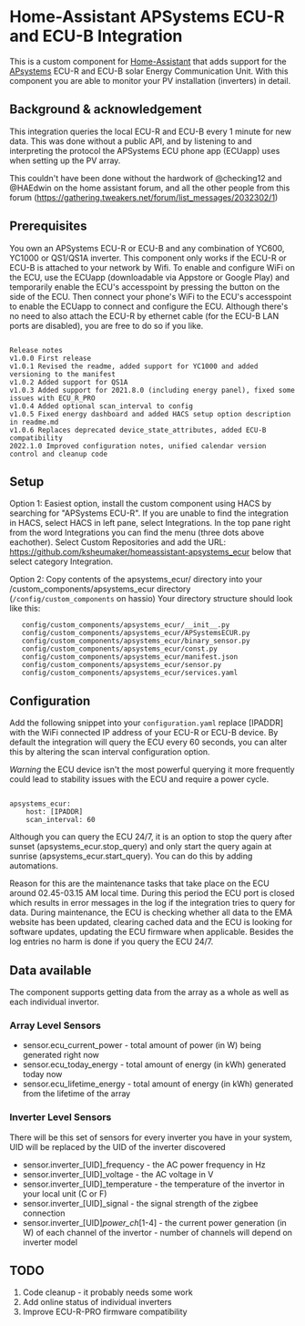 # Home-Assistant APSystems ECU-R and ECU-B Integration
This is a custom component for [Home-Assistant](http://home-assistant.io) that adds support for the [APsystems](http://www.apsystems.com) ECU-R and ECU-B solar Energy Communication Unit. With this component you are able to monitor your PV installation (inverters) in detail.


## Background & acknowledgement
This integration queries the local ECU-R and ECU-B every 1 minute for new data. This was done without a public API, and by listening to and interpreting the protocol the APSystems ECU phone app (ECUapp) uses when setting up the PV array.

This couldn't have been done without the hardwork of @checking12 and @HAEdwin on the home assistant forum, and all the other people from this forum (https://gathering.tweakers.net/forum/list_messages/2032302/1)

## Prerequisites
You own an APSystems ECU-R or ECU-B and any combination of YC600, YC1000 or QS1/QS1A inverter.
This component only works if the ECU-R or ECU-B is attached to your network by Wifi. To enable and configure WiFi on the ECU, use the ECUapp (downloadable via Appstore or Google Play) and temporarily enable the ECU's accesspoint by pressing the button on the side of the ECU. Then connect your phone's WiFi to the ECU's accesspoint to enable the ECUapp to connect and configure the ECU.
Although there's no need to also attach the ECU-R by ethernet cable (for the ECU-B LAN ports are disabled), you are free to do so if you like.
```

Release notes
v1.0.0 First release
v1.0.1 Revised the readme, added support for YC1000 and added versioning to the manifest
v1.0.2 Added support for QS1A
v1.0.3 Added support for 2021.8.0 (including energy panel), fixed some issues with ECU_R_PRO
v1.0.4 Added optional scan_interval to config
v1.0.5 Fixed energy dashboard and added HACS setup option description in readme.md
v1.0.6 Replaces deprecated device_state_attributes, added ECU-B compatibility
2022.1.0 Improved configuration notes, unified calendar version control and cleanup code
```

## Setup
Option 1:
Easiest option, install the custom component using HACS by searching for "APSystems ECU-R". If you are unable to find the integration in HACS, select HACS in left pane, select Integrations. In the top pane right from the word Integrations you can find the menu (three dots above eachother). Select Custom Repositories and add the URL: https://github.com/ksheumaker/homeassistant-apsystems_ecur below that select category Integration.

Option 2:
Copy contents of the apsystems_ecur/ directory into your <HA-CONFIG>/custom_components/apsystems_ecur directory (```/config/custom_components``` on hassio)
Your directory structure should look like this:
```
   config/custom_components/apsystems_ecur/__init__.py
   config/custom_components/apsystems_ecur/APSystemsECUR.py
   config/custom_components/apsystems_ecur/binary_sensor.py
   config/custom_components/apsystems_ecur/const.py
   config/custom_components/apsystems_ecur/manifest.json
   config/custom_components/apsystems_ecur/sensor.py
   config/custom_components/apsystems_ecur/services.yaml
```

## Configuration
Add the following snippet into your ```configuration.yaml```  replace [IPADDR] with the WiFi connected IP address of your ECU-R or ECU-B device. By default the integration will query the ECU every 60 seconds, you can alter this by altering the scan interval configuration option.  

_Warning_ the ECU device isn't the most powerful querying it more frequently could lead to stability issues with the ECU and require a power cycle.

```

apsystems_ecur:
    host: [IPADDR]
    scan_interval: 60

```
Although you can query the ECU 24/7, it is an option to stop the query after sunset (apsystems_ecur.stop_query) and only start the query again at sunrise (apsystems_ecur.start_query). You can do this by adding automations. 

Reason for this are the maintenance tasks that take place on the ECU around 02.45-03.15 AM local time. During this period the ECU port is closed which results in error messages in the log if the integration tries to query for data. During maintenance, the ECU is checking whether all data to the EMA website has been updated, clearing cached data and the ECU is looking for software updates, updating the ECU firmware when applicable. Besides the log entries no harm is done if you query the ECU 24/7.

## Data available
The component supports getting data from the array as a whole as well as each individual invertor.

### Array Level Sensors
* sensor.ecu_current_power - total amount of power (in W) being generated right now
* sensor.ecu_today_energy - total amount of energy (in kWh) generated today now
* sensor.ecu_lifetime_energy - total amount of energy (in kWh) generated from the lifetime of the array

### Inverter Level Sensors
There will be this set of sensors for every inverter you have in your system, UID will be replaced by the UID of the inverter discovered

* sensor.inverter_[UID]_frequency - the AC power frequency in Hz
* sensor.inverter_[UID]_voltage - the AC voltage in V
* sensor.inverter_[UID]_temperature - the temperature of the invertor in your local unit (C or F)
* sensor.inverter_[UID]_signal - the signal strength of the zigbee connection
* sensor.inverter_[UID]_power_ch_[1-4] - the current power generation (in W) of each channel of the invertor - number of channels will depend on inverter model

## TODO
1. Code cleanup - it probably needs some work
2. Add online status of individual inverters
3. Improve ECU-R-PRO firmware compatibility
